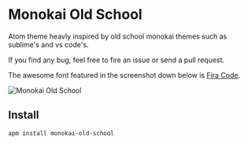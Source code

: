 # Monokai Old School

Atom theme heavly inspired by old school monokai themes such as sublime's and vs code's.

If you find any bug, feel free to fire an issue or send a pull request.

The awesome font featured in the screenshot down below is [Fira Code](https://github.com/tonsky/FiraCode).

![Monokai Old School](https://raw.githubusercontent.com/malbernaz/monokai-old-school/master/screenshot.jpg)

## Install

```
apm install monokai-old-school
```

